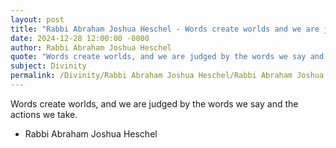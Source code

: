 ```yaml
---
layout: post
title: "Rabbi Abraham Joshua Heschel - Words create worlds and we are judged"
date: 2024-12-28 12:00:00 -0000
author: Rabbi Abraham Joshua Heschel
quote: "Words create worlds, and we are judged by the words we say and the actions we take."
subject: Divinity
permalink: /Divinity/Rabbi Abraham Joshua Heschel/Rabbi Abraham Joshua Heschel - Words create worlds and we are judged
---
```


Words create worlds, and we are judged by the words we say and the actions we take.

- Rabbi Abraham Joshua Heschel
